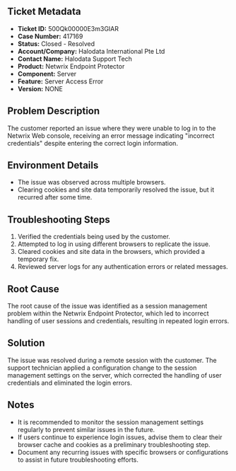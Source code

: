 ## Ticket Metadata
- **Ticket ID:** 500Qk00000E3m3GIAR
- **Case Number:** 417169
- **Status:** Closed - Resolved
- **Account/Company:** Halodata International Pte Ltd
- **Contact Name:** Halodata Support Tech
- **Product:** Netwrix Endpoint Protector
- **Component:** Server
- **Feature:** Server Access Error
- **Version:** NONE

## Problem Description
The customer reported an issue where they were unable to log in to the Netwrix Web console, receiving an error message indicating "incorrect credentials" despite entering the correct login information.

## Environment Details
- The issue was observed across multiple browsers.
- Clearing cookies and site data temporarily resolved the issue, but it recurred after some time.

## Troubleshooting Steps
1. Verified the credentials being used by the customer.
2. Attempted to log in using different browsers to replicate the issue.
3. Cleared cookies and site data in the browsers, which provided a temporary fix.
4. Reviewed server logs for any authentication errors or related messages.

## Root Cause
The root cause of the issue was identified as a session management problem within the Netwrix Endpoint Protector, which led to incorrect handling of user sessions and credentials, resulting in repeated login errors.

## Solution
The issue was resolved during a remote session with the customer. The support technician applied a configuration change to the session management settings on the server, which corrected the handling of user credentials and eliminated the login errors.

## Notes
- It is recommended to monitor the session management settings regularly to prevent similar issues in the future.
- If users continue to experience login issues, advise them to clear their browser cache and cookies as a preliminary troubleshooting step.
- Document any recurring issues with specific browsers or configurations to assist in future troubleshooting efforts.